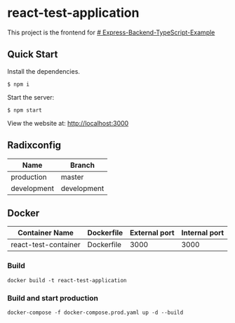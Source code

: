 # react-test-application
This project is the frontend for [# Express-Backend-TypeScript-Example](https://github.com/sondresjolyst/Express-Backend-TypeScript-Example)

## Quick Start
Install the dependencies.

    $ npm i
    
Start the server:

    $ npm start
    
View the website at: [http://localhost:3000](http://localhost:3000)
 
## Radixconfig

| Name			| Branch		|
|---------------|---------------|
| production	| master		|
| development	| development   |

## Docker

| Container Name		| Dockerfile	| External port	| Internal port	|
|-----------------------|---------------|---------------|---------------|
| react-test-container	| Dockerfile	| 3000			| 3000			|

### Build

    docker build -t react-test-application

### Build and start production

    docker-compose -f docker-compose.prod.yaml up -d --build
